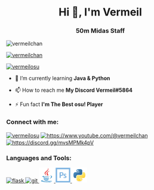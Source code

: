 <h1 align="center">Hi 👋, I'm Vermeil</h1>
<h3 align="center">50m Midas Staff</h3>

<p align="left"> <img src="https://komarev.com/ghpvc/?username=vermeilchan&label=Profile%20views&color=0e75b6&style=flat" alt="vermeilchan" /> </p>

<p align="left"> <a href="https://github.com/ryo-ma/github-profile-trophy"><img src="https://github-profile-trophy.vercel.app/?username=vermeilchan" alt="vermeilchan" /></a> </p>

<p align="left"> <a href="https://twitter.com/vermeilosu" target="blank"><img src="https://img.shields.io/twitter/follow/vermeilosu?logo=twitter&style=for-the-badge" alt="vermeilosu" /></a> </p>

- 🌱 I’m currently learning **Java & Python**

- 📫 How to reach me **My Discord Vermeil#5864**

- ⚡ Fun fact **I'm The Best osu! Player**

<h3 align="left">Connect with me:</h3>
<p align="left">
<a href="https://twitter.com/vermeilosu" target="blank"><img align="center" src="https://raw.githubusercontent.com/rahuldkjain/github-profile-readme-generator/master/src/images/icons/Social/twitter.svg" alt="vermeilosu" height="30" width="40" /></a>
<a href="https://www.youtube.com/c/https://www.youtube.com/@vermeilchan" target="blank"><img align="center" src="https://raw.githubusercontent.com/rahuldkjain/github-profile-readme-generator/master/src/images/icons/Social/youtube.svg" alt="https://www.youtube.com/@vermeilchan" height="30" width="40" /></a>
<a href="https://discord.gg/https://discord.gg/mvsMPMk4pV" target="blank"><img align="center" src="https://raw.githubusercontent.com/rahuldkjain/github-profile-readme-generator/master/src/images/icons/Social/discord.svg" alt="https://discord.gg/mvsMPMk4pV" height="30" width="40" /></a>
</p>

<h3 align="left">Languages and Tools:</h3>
<p align="left"> <a href="https://flask.palletsprojects.com/" target="_blank" rel="noreferrer"> <img src="https://www.vectorlogo.zone/logos/pocoo_flask/pocoo_flask-icon.svg" alt="flask" width="40" height="40"/> </a> <a href="https://git-scm.com/" target="_blank" rel="noreferrer"> <img src="https://www.vectorlogo.zone/logos/git-scm/git-scm-icon.svg" alt="git" width="40" height="40"/> </a> <a href="https://www.java.com" target="_blank" rel="noreferrer"> <img src="https://raw.githubusercontent.com/devicons/devicon/master/icons/java/java-original.svg" alt="java" width="40" height="40"/> </a> <a href="https://www.photoshop.com/en" target="_blank" rel="noreferrer"> <img src="https://raw.githubusercontent.com/devicons/devicon/master/icons/photoshop/photoshop-line.svg" alt="photoshop" width="40" height="40"/> </a> <a href="https://www.python.org" target="_blank" rel="noreferrer"> <img src="https://raw.githubusercontent.com/devicons/devicon/master/icons/python/python-original.svg" alt="python" width="40" height="40"/> </a> </p>

